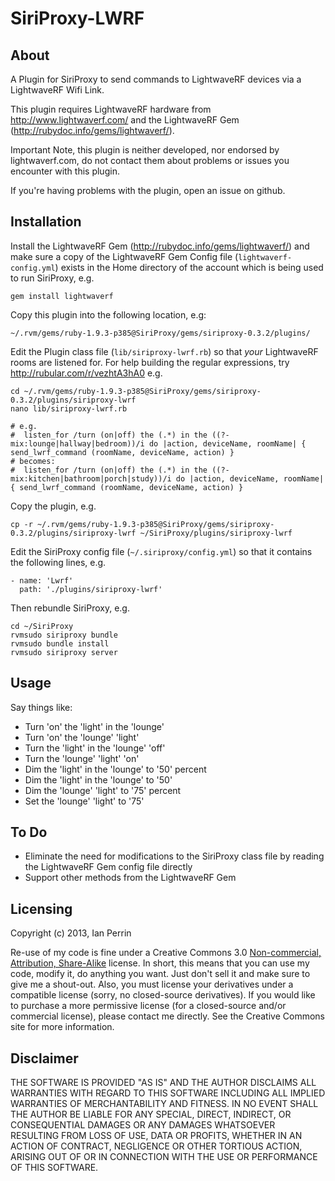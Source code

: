 SiriProxy-LWRF
================================
About
-----
A Plugin for SiriProxy to send commands to LightwaveRF devices via a LightwaveRF Wifi Link.

This plugin requires LightwaveRF hardware from http://www.lightwaverf.com/ and the LightwaveRF Gem (http://rubydoc.info/gems/lightwaverf/).

Important Note, this plugin is neither developed, nor endorsed by lightwaverf.com, do not contact them about problems or issues you encounter with this plugin. 

If you're having problems with the plugin, open an issue on github.

Installation
------------

Install the LightwaveRF Gem (http://rubydoc.info/gems/lightwaverf/) and make sure a copy of the LightwaveRF Gem Config file (`lightwaverf-config.yml`) exists in the Home directory of the account which is being used to run SiriProxy, e.g.
	
	gem install lightwaverf

Copy this plugin into the following location, e.g:

`~/.rvm/gems/ruby-1.9.3-p385@SiriProxy/gems/siriproxy-0.3.2/plugins/`

Edit the Plugin class file (`lib/siriproxy-lwrf.rb`) so that *your* LightwaveRF rooms are listened for. For help building the regular expressions, try http://rubular.com/r/vezhtA3hA0 e.g.

	cd ~/.rvm/gems/ruby-1.9.3-p385@SiriProxy/gems/siriproxy-0.3.2/plugins/siriproxy-lwrf
	nano lib/siriproxy-lwrf.rb
	
	# e.g.
	#  listen_for /turn (on|off) the (.*) in the ((?-mix:lounge|hallway|bedroom))/i do |action, deviceName, roomName| { send_lwrf_command (roomName, deviceName, action) }
	# becomes:
	#  listen_for /turn (on|off) the (.*) in the ((?-mix:kitchen|bathroom|porch|study))/i do |action, deviceName, roomName| { send_lwrf_command (roomName, deviceName, action) }	
	
Copy the plugin, e.g.

	cp -r ~/.rvm/gems/ruby-1.9.3-p385@SiriProxy/gems/siriproxy-0.3.2/plugins/siriproxy-lwrf ~/SiriProxy/plugins/siriproxy-lwrf

Edit the SiriProxy config file (`~/.siriproxy/config.yml`) so that it contains the following lines, e.g.

    - name: 'Lwrf'
      path: './plugins/siriproxy-lwrf'

Then rebundle SiriProxy, e.g.

	cd ~/SiriProxy
	rvmsudo siriproxy bundle
	rvmsudo bundle install
	rvmsudo siriproxy server

Usage
-----
Say things like:

* Turn 'on' the 'light' in the 'lounge'
* Turn 'on' the 'lounge' 'light'
* Turn the 'light' in the 'lounge' 'off'
* Turn the 'lounge' 'light' 'on'
* Dim the 'light' in the 'lounge' to '50' percent
* Dim the 'light' in the 'lounge' to '50'
* Dim the 'lounge' 'light' to '75' percent
* Set the 'lounge' 'light' to '75'

To Do
-----
* Eliminate the need for modifications to the SiriProxy class file by reading the LightwaveRF Gem config file directly
* Support other methods from the LightwaveRF Gem 

Licensing
---------
Copyright (c) 2013, Ian Perrin

Re-use of my code is fine under a Creative Commons 3.0 [Non-commercial, Attribution, Share-Alike](http://creativecommons.org/licenses/by-nc-sa/3.0/) license. In short, this means that you can use my code, modify it, do anything you want. Just don't sell it and make sure to give me a shout-out. Also, you must license your derivatives under a compatible license (sorry, no closed-source derivatives). If you would like to purchase a more permissive license (for a closed-source and/or commercial license), please contact me directly. See the Creative Commons site for more information.

Disclaimer
---------
THE SOFTWARE IS PROVIDED "AS IS" AND THE AUTHOR DISCLAIMS ALL WARRANTIES WITH REGARD TO THIS SOFTWARE INCLUDING ALL IMPLIED WARRANTIES OF MERCHANTABILITY AND FITNESS. IN NO EVENT SHALL THE AUTHOR BE LIABLE FOR ANY SPECIAL, DIRECT, INDIRECT, OR CONSEQUENTIAL DAMAGES OR ANY DAMAGES WHATSOEVER RESULTING FROM LOSS OF USE, DATA OR PROFITS, WHETHER IN AN ACTION OF CONTRACT, NEGLIGENCE OR OTHER TORTIOUS ACTION, ARISING OUT OF OR IN CONNECTION WITH THE USE OR PERFORMANCE OF THIS SOFTWARE.
